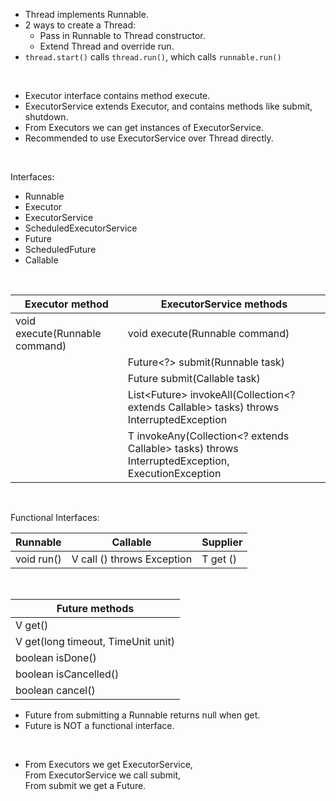 * Thread implements Runnable. 
* 2 ways to create a Thread: 
  * Pass in Runnable to Thread constructor. 
  * Extend Thread and override run. 
* `thread.start()` calls `thread.run()`, which calls `runnable.run()` 

&nbsp;

* Executor interface contains method execute. 
* ExecutorService extends Executor, and contains methods like submit, shutdown.
* From Executors we can get instances of ExecutorService. 
* Recommended to use ExecutorService over Thread directly. 

&nbsp;

Interfaces: 
* Runnable 
* Executor 
* ExecutorService
* ScheduledExecutorService
* Future
* ScheduledFuture
* Callable

&nbsp;

| Executor method                | ExecutorService methods                                                                              |
|--------------------------------|------------------------------------------------------------------------------------------------------|
| void execute(Runnable command) | void execute(Runnable command)                                                                       |
|                                | Future<?> submit(Runnable task)                                                                      |
|                                | Future<T> submit(Callable<T> task)                                                                   |
|                                | List<Future<T>> invokeAll(Collection<? extends Callable<T>> tasks) throws InterruptedException       |
|                                | T invokeAny(Collection<? extends Callable<T>> tasks) throws InterruptedException, ExecutionException |

&nbsp;

Functional Interfaces:  

| Runnable   | Callable                   | Supplier |
|------------|----------------------------|----------|
| void run() | V call () throws Exception | T get () |

&nbsp;


| Future methods                     |
|------------------------------------|
| V get()                            |
| V get(long timeout, TimeUnit unit) |
| boolean isDone()                   |
| boolean isCancelled()              |
| boolean cancel()                   |

* Future from submitting a Runnable returns null when get. 
* Future is NOT a functional interface. 

&nbsp;

* From Executors we get ExecutorService,   
  From ExecutorService we call submit,  
  From submit we get a Future.
